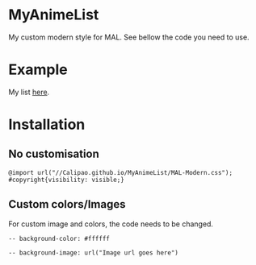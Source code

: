 # MyAnimeList

My custom modern style for MAL. See bellow the code you need to use.

# Example
My list [here](https://myanimelist.net/animelist/Calipao).

# Installation
## No customisation
```
@import url("//Calipao.github.io/MyAnimeList/MAL-Modern.css");
#copyright{visibility: visible;}
```
## Custom colors/Images
For custom image and colors, the code needs to be changed.
```
-- background-color: #ffffff

-- background-image: url("Image url goes here")
```

